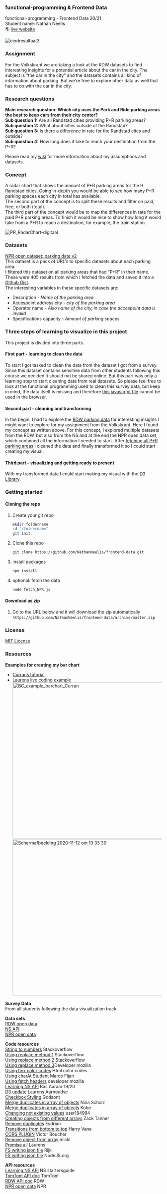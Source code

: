 ### functional-programming & Frontend Data
functional-programming - Frontend Data 20/21  
Student name: Nathan Neelis  
:earth_americas: [live website](https://nathanneelis.github.io/frontend-data/index.html)

![eindresultaat3](https://user-images.githubusercontent.com/55492381/98954775-70576180-24fe-11eb-842d-d29f06e66d6a.gif)

### Assignment
For the Volkskrant we are taking a look at the RDW datasets to find interesting insights for a potential article about the car in the city. The subject is "the car in the city" and the datasets contains all kind of information about parking. But we're free to explore other data as well that has to do with the car in the city.  

### Research questions
**Main research question: Which city uses the Park and Ride parking areas the best to keep cars from their city center?**   
**Sub question 1:** Are all Randstad cities providing P+R parking areas?  
**Sub question 2:** What about cities outside of the Randstad?  
**Sub question 3:** Is there a difference in rate for the Randstad cites and outside?  
**Sub question 4:** How long does it take to reach your destination from the P+R?
  
Please read my [wiki](https://github.com/NathanNeelis/frontend-data/wiki/concept) for more information about my assumptions and datasets.

### Concept
A radar chart that shows the amount of P+R parking areas for the 9 Randstad cities. 
Going in-depth you would be able to see how many P+R parking spaces each city in total has available.  
The second part of the concept is to split these results and filter on paid, free, or both (total).  
The third part of the concept would be to map the differences in rate for the paid P+R parking areas.
To finish it would be nice to show how long it would take from a P+R to reach a destination, for example, the train station.  

![PR_RadarChart-digitaal](https://user-images.githubusercontent.com/55492381/98220139-2b578c00-1f4e-11eb-8a87-c259ca875acc.jpg)  


### Datasets
[NPR open dataset: parking data v2](https://npropendata.rdw.nl/parkingdata/v2/)  
This dataset is a pack of URL's to specific datasets about each parking area.  
I filtered this dataset on all parking areas that had "P+R" in their name.  
These were 405 results from which I fetched the data and saved it into a [Github Gist](https://gist.githubusercontent.com/NathanNeelis/b28e16c0433b12da6bc716b276901ae9/raw/402754fa45924af802d06c5672043153bb990d5b/NPR_park_and_ride).  
The interesting variables in these specific datasets are:  
* Description - _Name of the parking area_    
* Accespoint address city - _city of the parking area_  
* Operator name - _Also name of the city, in case the accespoint data is invalid_  
* Specifications capacity - _Amount of parking spaces_  


### Three steps of learning to visualize in this project
This project is divided into three parts.  
  
#### First part - learning to clean the data
To start I got tasked to clean the data from the dataset I got from a survey. Since this dataset contains sensitive data from other students following this course we decided it should not be shared online. But this part was only a learning step to start cleaning data from real datasets. So please feel free to look at the functional programming used to clean this survey data, but keep in mind, the data itself is missing and therefore [this javascript file](https://github.com/NathanNeelis/frontend-data/blob/master/js/surveyData_script.js) cannot be used in the browser.
  
#### Second part - cleaning and transforming  
In the begin, I had to explore the [RDW parking data](https://opendata.rdw.nl/browse?category=Parkeren) for interesting insights I might want to explore for my assignment from the Volkskrant. Here I found my concept as written above. For this concept, I explored multiple datasets from the RDW, but also from the NS and at the end the NPR open data set, which contained all the information I needed to start.
After [fetching all P+R parking areas](https://github.com/NathanNeelis/frontend-data/blob/master/fetch_NPR.js) I cleaned the data and finally transformed it so I could start creating my visual.

#### Third part - visualizing and getting ready to present
With my transformed data I could start making my visual with the [D3 Library](https://github.com/d3/d3).  

### Getting started

#### Cloning the repo
1. Create your git repo  
    ```bash
    mkdir foldername  
    cd "/foldername"  
    git init  
    ```  

2. Clone this repo  
    ```bash
    git clone https://github.com/NathanNeelis/frontend-data.git
    ```   

3. install packages  
    ```bash
    npm install
    ```  

4. optional: fetch the data  
    ```bash
    node fetch_NPR.js
    ```  

#### Download as zip
1. Go to the URL below and it will download the zip automatically  
    ```https://github.com/NathanNeelis/frontend-data/archive/master.zip```

### License
[MIT License](https://github.com/NathanNeelis/frontend-data/blob/master/LICENSE)   

### Resources
**Examples for creating my bar chart**  
* [Currans tutorial](https://vizhub.com/curran/a44b38541b6e47a4afdd2dfe67a302c5)  
* [Laurens live coding example](https://vizhub.com/Razpudding/c2a9c9b4fde84816931c404951c79873)  
<img width="500" alt="BC_example_barchart_Curran" src="https://user-images.githubusercontent.com/55492381/98918264-b0522080-24cd-11eb-823c-ae7407e691bd.png"> <img width="500" alt="Schermafbeelding 2020-11-12 om 13 33 30" src="https://user-images.githubusercontent.com/55492381/98940695-a93a0b00-24eb-11eb-9f87-f7439f6b6b61.png">
  
**Survey Data**  
From all students following the data visualization track.   

**Data sets**   
[RDW open data](https://opendata.rdw.nl)  
[NS API](https://apiportal.ns.nl/)  
[NPR open data](https://npropendata.rdw.nl/parkingdata/v2/)  

**Code resources**  
[String to numbers](https://stackoverflow.com/questions/15677869/how-to-convert-a-string-of-numbers-to-an-array-of-numbers) Stackoverflow    
[Using replace method 1](https://stackoverflow.com/questions/953311/replace-string-in-javascript-array) Stackoverflow  
[Using replace method 2](https://stackoverflow.com/questions/7990879/how-to-combine-str-replace-expressions-in-javascript) Stackoverflow  
[Using replace method 3](https://developer.mozilla.org/en-US/docs/Web/JavaScript/Reference/Global_Objects/String/replace)Developer mozilla  
[Using hex color codes](https://htmlcolorcodes.com/color-names/) Html color codes  
[Using charAt](https://github.com/marcoFijan/functional-programming/blob/12ac7c24a5239bbb07b15b4d18ad67857d87895d/EnqueteData/index.js#L64-L69) Student Marco Fijan  
[Using fetch headers](https://developer.mozilla.org/en-US/docs/Web/API/Fetch_API/Using_Fetch) developer mozilla  
[Learning NS API](https://github.com/aaraar/web-app-from-scratch-1920/blob/188a235e690a3e0963b1eac0907f89bcbd2827a8/src/Api.ts#L61-L81) Bas Aaraar 19/20   
[D3 update](https://vizhub.com/Razpudding/c2a9c9b4fde84816931c404951c79873) Laurens Aarnoudse  
[Checkbox Styling](https://github.com/Godsont/Custom-Checkbox) Godsont  
[Merge duplicates in array of objects](https://stackoverflow.com/questions/38294781/how-to-merge-duplicates-in-an-array-of-objects-and-sum-a-specific-property) Nina Scholz  
[Merge duplicates in array of objects](https://stackoverflow.com/questions/60036060/combine-object-array-if-same-key-value-in-javascript) Kobe  
[Changing not existing values](https://stackoverflow.com/questions/47870887/how-to-fill-in-missing-keys-in-an-array-of-objects) user184994  
[Creating objects from different arrays](https://stackoverflow.com/questions/40539591/how-to-create-an-array-of-objects-from-multiple-arrays) Zack Tanner  
[Remove duplicates](https://stackoverflow.com/questions/2218999/remove-duplicates-from-an-array-of-objects-in-javascript) Eydrian  
[Transitions from bottom to top](https://stackoverflow.com/questions/36126004/height-transitions-go-from-top-down-rather-than-from-bottom-up-in-d3) Harry Vane  
[CORS PLUGIN](https://chrome.google.com/webstore/detail/allow-cors-access-control/lhobafahddgcelffkeicbaginigeejlf) Victor Boucher  
[Remove object from array](https://stackoverflow.com/questions/51367551/how-to-remove-object-from-array-if-property-in-object-do-not-exist) mickl  
[Promise all](https://vizhub.com/Razpudding/781fc8abc97443919613184546720ab0?edit=files&file=index.js) Laurens  
[FS writing json file](https://dlo.mijnhva.nl/d2l/ext/rp/192600/lti/framedlaunch/a44d697c-b552-4a8c-b5e7-12fe6b8d704a) Rijk  
[FS writing json file](https://nodejs.org/api/fs.html#fs_fs_writefile_file_data_options_callback) NodeJS.org  


**API resources**  
[Learning NS API](https://apiportal.ns.nl/startersguide?_ga=2.32115260.384544656.1604054320-687691016.1603727685) NS startersguide  
[TomTom API doc](https://developer.tomtom.com/on-street-parking) TomTom  
[RDW API doc](https://www.rdw.nl/over-rdw/dienstverlening/open-data/handleidingen) RDW  
[NPR open data](https://npropendata.rdw.nl/parkingdata/v2/) NPR  
